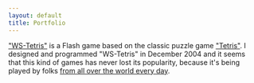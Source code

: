 ```yaml
---
layout: default
title: Portfolio
---
```


<a href="http://www.websector.de/games/tetris/">"WS-Tetris"</a> is a Flash game based on the classic puzzle game <a href="http://en.wikipedia.org/wiki/Tetris">"Tetris"</a>. I designed and programmed "WS-Tetris" in December 2004 and it seems that this kind of games has never lost its popularity, because it's being played by folks <a href="http://www.gvisit.com/map.php?sid=30c06f3e9941fc52a1f3cbd884c7904e">from all over the world every day</a>.


